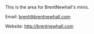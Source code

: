 This is the area for BrentNewhall's minis.

Email: brent@brentnewhall.com

Website: http://brentnewhall.com
